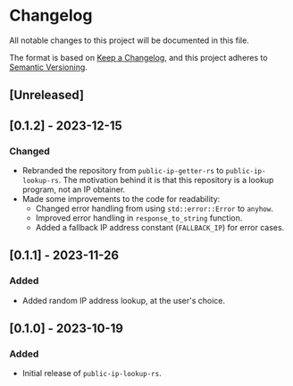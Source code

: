 # Changelog

All notable changes to this project will be documented in this file.

The format is based on [Keep a Changelog](https://keepachangelog.com/),
and this project adheres to [Semantic Versioning](https://semver.org/).

## \[Unreleased\]

## \[0.1.2\] - 2023-12-15

### Changed

  - Rebranded the repository from `public-ip-getter-rs` to `public-ip-lookup-rs`.
    The motivation behind it is that this repository is a lookup program, not an IP obtainer.
  - Made some improvements to the code for readability:
      - Changed error handling from using `std::error::Error` to `anyhow`.
      - Improved error handling in `response_to_string` function.
      - Added a fallback IP address constant (`FALLBACK_IP`) for error cases.

## \[0.1.1\] - 2023-11-26

### Added

  - Added random IP address lookup, at the user's choice.

## \[0.1.0\] - 2023-10-19

### Added

  - Initial release of `public-ip-lookup-rs`.
